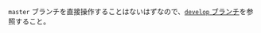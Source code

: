 `master` ブランチを直接操作することはないはずなので、[`develop` ブランチ](https://github.com/inouelab-waseda/inouelab-waseda.github.io/tree/develop)を参照すること。
